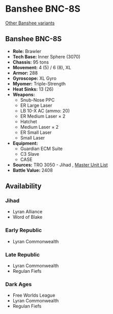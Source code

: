 # Banshee BNC-8S 

[Other Banshee variants](../banshee.md) 

## Banshee BNC-8S 

- **Role:** Brawler 
- **Tech Base:** Inner Sphere (3070) 
- **Chassis:** 95 tons 
- **Movement:** 4 (5) / 6 (8), XL 
- **Armor:** 288 
- **Gyroscope:** XL Gyro 
- **Myomer:** Triple-Strength 
- **Heat Sinks:** 13 (26) 
- **Weapons:** 
  - Snub-Nose PPC 
  - ER Large Laser 
  - LB 10-X AC (ammo: 20) 
  - ER Medium Laser × 2 
  - Hatchet 
  - Medium Laser × 2 
  - ER Small Laser 
  - Small Laser 
- **Equipment:** 
  - Guardian ECM Suite 
  - C3 Slave 
  - CASE 
- **Sources:** TRO 3050 - Jihad , [Master Unit List](http://masterunitlist.info/Unit/Details/250/banshee-bnc-8s) 
- **Battle Value:** 2408 

## Availability 

### Jihad 

- Lyran Alliance 
- Word of Blake 

### Early Republic 

- Lyran Commonwealth 

### Late Republic 

- Lyran Commonwealth 
- Regulan Fiefs 

### Dark Ages 

- Free Worlds League 
- Lyran Commonwealth 
- Regulan Fiefs 

